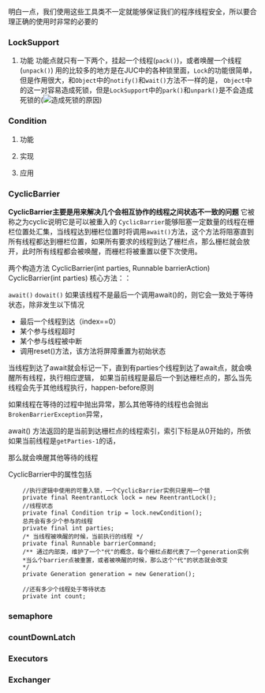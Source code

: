 明白一点，我们使用这些工具类不一定就能够保证我们的程序线程安全，所以要合理正确的使用时非常的必要的



### LockSupport
1. 功能
    功能点就只有一下两个，挂起一个线程(`pack()`)，或者唤醒一个线程(`unpack()`)
    用的比较多的地方是在JUC中的各种锁里面，`Lock`的功能很简单，但是作用很大，和`Object`中的`notify()`和`wait()`方法不一样的是，
    `Object`中的这一对容易造成死锁，但是`LockSupport`中的`park()`和`unpark()`是不会造成死锁的(![造成死锁的原因]())


### Condition
1. 功能
    
2. 实现

3. 应用

### CyclicBarrier

**CyclicBarrier主要是用来解决几个会相互协作的线程之间状态不一致的问题**
它被称之为cyclic说明它是可以被重入的
`CyclicBarrier`能够阻塞一定数量的线程在栅栏位置处汇集，当线程达到栅栏位置时将调用`await()`方法，这个方法将阻塞直到所有线程都达到栅栏位置，如果所有要求的线程到达了栅栏点，那么栅栏就会放开，此时所有线程都会被唤醒，而栅栏将被重置以便下次使用。




 两个构造方法
 CyclicBarrier(int parties, Runnable barrierAction)
 CyclicBarrier(int parties)
 核心方法：：
 
 `await()`
 `dowait()`
 如果该线程不是最后一个调用await()的，则它会一致处于等待状态，除非发生以下情况
 - 最后一个线程到达（index==0）
 - 某个参与线程超时
 - 某个参与线程被中断
 - 调用reset()方法，该方法将屏障重置为初始状态
  
 
当线程到达了await就会标记一下，直到有parties个线程到达了await点，就会唤醒所有线程，执行相应逻辑，
如果当前线程是最后一个到达栅栏点的，那么当先线程会先于其他线程执行，happen-before原则

如果线程在等待的过程中抛出异常，那么其他等待的线程也会抛出`BrokenBarrierException`异常，

await() 方法返回的是当前到达栅栏点的线程索引，索引下标是从0开始的，所依如果当前线程是`getParties-1`的话，

那么就会唤醒其他等待的线程

CyclicBarrier中的属性包括
```
    //执行逻辑中使用的可重入锁，一个CyclicBarrier实例只是用一个锁
    private final ReentrantLock lock = new ReentrantLock();
    //线程状态
    private final Condition trip = lock.newCondition();
    总共会有多少个参与的线程
    private final int parties;
    /* 当线程被唤醒的时候，当前执行的线程 */
    private final Runnable barrierCommand;
    /** 通过内部类，维护了一个"代"的概念，每个栅栏点都代表了一个generation实例
    *当么个barrier点被重置，或者被唤醒的时候，那么这个"代"的状态就会改变
    */
    private Generation generation = new Generation();

    //还有多少个线程处于等待状态
    private int count;
```


### semaphore
### countDownLatch
### Executors
### Exchanger